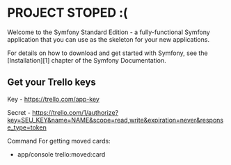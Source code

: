 PROJECT STOPED :(
========================

Welcome to the Symfony Standard Edition - a fully-functional Symfony
application that you can use as the skeleton for your new applications.

For details on how to download and get started with Symfony, see the
[Installation][1] chapter of the Symfony Documentation.

Get your Trello keys
--------------------

Key - https://trello.com/app-key

Secret - https://trello.com/1/authorize?key=SEU_KEY&name=NAME&scope=read,write&expiration=never&response_type=token

Command For getting moved cards:

* app/console trello:moved:card
